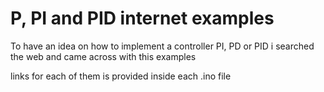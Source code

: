 P, PI and PID internet examples
===============================

To have an idea on how to implement a controller PI, PD or PID i searched
the web and came across with this examples

links for each of them is provided inside each .ino file